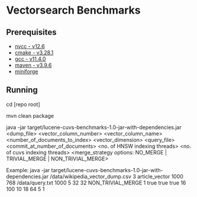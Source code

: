 # Vectorsearch Benchmarks

## Prerequisites
- [nvcc - v12.6](https://developer.nvidia.com/cuda-downloads?target_os=Linux)
- [cmake - v3.28.1](https://github.com/Kitware/CMake/releases/tag/v3.28.1)
- [gcc - v11.4.0](https://gcc.gnu.org/onlinedocs/11.4.0/)
- [maven - v3.9.6](https://maven.apache.org/docs/3.9.6/release-notes.html)
- [miniforge](https://github.com/conda-forge/miniforge?tab=readme-ov-file#unix-like-platforms-macos--linux)


## Running
cd [repo root]

mvn clean package

java -jar target/lucene-cuvs-benchmarks-1.0-jar-with-dependencies.jar <dump_file> <vector_column_number> <vector_column_name> <number_of_documents_to_index> <vector_dimension> <query_file> <commit_at_number_of_documents> <topK> <no. of HNSW indexing threads> <no. of cuvs indexing threads> <merge_strategy options: NO_MERGE | TRIVIAL_MERGE | NON_TRIVIAL_MERGE> <queryThreads> <createIndexInMemory> <cleanIndexDirectory> <saveResultsOnDisk> <hnswMaxConn> <hnswBeamWidth> <hnswVisitedLimit> <cagraIntermediateGraphDegree> <cagraGraphDegree> <cagraITopK> <cagraSearchWidth>

Example:
java -jar target/lucene-cuvs-benchmarks-1.0-jar-with-dependencies.jar /data/wikipedia_vector_dump.csv 3 article_vector 1000 768 /data/query.txt 1000 5 32 32 NON_TRIVIAL_MERGE 1 true true true 16 100 10 18 64 5 1